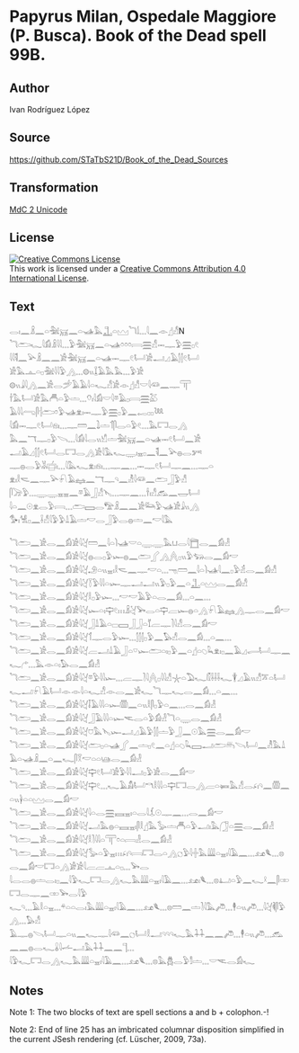 # Papyrus Milan, Ospedale Maggiore (P. Busca). Book of the Dead spell 99B.

## Author 

Ivan Rodríguez López

## Source 

https://github.com/STaTbS21D/Book_of_the_Dead_Sources

## Transformation 

[MdC 2 Unicode](https://statbs21d.github.io/mdc2unicode.html)

## License 

<a rel="license" href="http://creativecommons.org/licenses/by/4.0/"><img alt="Creative Commons License" style="border-width:0" src="https://i.creativecommons.org/l/by/4.0/88x31.png" /></a><br />This work is licensed under a <a rel="license" href="http://creativecommons.org/licenses/by/4.0/">Creative Commons Attribution 4.0 International License</a>.

## Text 

<hiero><rubrum>𓂋𓏤𓈖𓏎𓈖𓏏𓅖𓄚𓈖𓏏𓊛𓅓𓊻𓏏𓈉𓆓𓌃𓈓𓇋𓈖</rubrum>𓁹𓊨𓀭N<br>
<rubrum>𓆓𓂧𓆑</rubrum>𓇋𓀁𓏎𓇋𓇋𓈓𓅱𓅖𓄚𓈖𓏏𓊛𓏌𓏌𓏌𓇯𓈗𓀭𓋭𓊃𓅱𓈗𓊪𓏲<br>
𓇋𓇋𓌟𓈖𓅪𓏎𓈖𓈖𓀀𓅖𓄚𓈖𓏏𓊛𓋭𓊃𓏲𓂡𓀀𓂝𓈎𓄿𓂭𓂭𓏲𓂡<br>
𓀀𓅓𓊵𓏏𓊪𓅖𓇋𓇋𓅱𓂻𓈓𓊗𓏭𓆼𓄿𓅓𓅓𓈓𓅱𓀀<br>
𓊗𓏭𓇍𓇋𓂻𓈖𓀀𓂋𓌵𓄿𓄿𓇋𓏏𓆑𓀭𓀀𓁹𓊨𓀭𓎟𓇋𓆛𓈖𓊃𓋳<br>
𓌂𓅓𓂡𓀀𓅓𓄫𓏏𓅱𓏝𓈓𓄣𓏤𓇋𓀁𓎟𓇋𓎼𓄿𓊪𓇯𓈗𓅷<br>
𓄿𓇋𓇋𓂺𓋴𓐪𓂧𓏌𓅱𓊛𓁷𓏤𓋭𓊃𓅱𓈗𓊪𓅱𓈖<rubrum>𓉻𓊪𓊪𓆙</rubrum><br>
𓇋𓀁𓋭𓊃𓏲𓂡𓁶𓏤𓈓𓊃𓏠𓈖𓍖𓏝𓄊𓋴𓂋𓏏𓅱𓏲𓈓𓅓𓉐𓂋𓂻<br>
𓅓𓈖𓄓𓊃𓊪𓅱𓌪𓈓𓇋𓀁𓇋𓂋𓏭𓀹𓏝𓅖𓄚𓈖𓏏𓊛𓋭𓏲𓂡𓈖𓀀<br>
𓂝𓄿𓈎𓂭𓂭𓏲𓂡𓂋𓉐𓂋𓂻𓀀𓇋𓅓𓆑𓇾𓏤𓈇𓊪𓈖𓌟𓈖𓅪𓐍𓂋𓀒<br>
𓊃𓐍𓂋𓅱𓀡𓐠𓏤𓈓𓇋𓅓𓆑𓁷𓏤𓁶𓏤𓈓𓊃𓈖𓈓𓋭𓊃𓏲𓂡𓊃𓈖𓈓𓊃𓏏<br>
𓁷𓏤𓎛𓌼𓈖𓊃𓅪𓍯𓄿𓈐𓈖𓄓𓊃𓄹𓈖𓁚𓇋𓆛𓈖𓂧𓃀𓅱𓀭<br>
𓋴𓌬𓅱𓈓𓇾𓇾𓈇𓈇𓈖𓎼𓄿𓃀𓀭𓊦𓈓𓊃𓈖𓈓𓌂𓏤𓀭𓃹𓈖𓉿𓂡<br>
𓇋𓏏𓈖𓇳𓁷𓂋𓅱𓇯𓈓𓂧𓈙𓂋𓅟𓏎𓈖𓈖𓀀𓃛𓅱𓊛𓀀𓇍𓏭𓂻<br>
𓅜𓏤𓀽𓊪𓈖𓌢𓀭𓇋𓅱𓅱𓍒𓄿𓏝𓎢𓂋𓃀𓅱𓂋𓐍𓏝𓈖𓎢𓇋𓅓<br>
<br>
<rubrum>𓆓𓂧𓈖𓀀𓂋𓈖𓀁𓀀𓇋𓋔𓏠𓈖𓇋𓏏𓌙𓊛</rubrum>𓎟𓏏𓇾𓇾𓅓𓂓𓂋𓇋𓉬𓂋𓈖𓀁𓁐<br>
<rubrum>𓆓𓂧𓈖𓀀𓂋𓈖𓀁𓀀𓇋𓋔𓐍𓂋𓊪𓅱𓆱</rubrum>𓐍𓈖𓂧𓂾𓂻𓐑𓊪𓏭𓅱𓃓𓂋𓈖𓀁𓎢<br>
<rubrum>𓆓𓂧𓈖𓀀𓂋𓈖𓀁𓀀𓇋𓋔𓄂𓏏𓏭𓈇𓏤</rubrum>𓎛𓌼𓈖𓊃𓎢𓏏𓈓𓁸𓏠𓈖𓇋𓏏𓌙𓊛𓇋𓈖𓊪𓅱𓁢𓂋𓈖𓀁𓀭<br>
<rubrum>𓆓𓂧𓈖𓀀𓂋𓈖𓀁𓀀𓇋𓋔𓇅𓅱𓇋𓇋𓏏𓆱</rubrum>𓊃𓂝𓂝𓏭𓅱𓊪𓅱𓈖𓏏𓊻𓏏𓈉𓂋𓈖𓀁𓀭<br>
<rubrum>𓆓𓂧𓈖𓀀𓂋𓈖𓀁𓀀𓇋𓋔𓎛𓊪𓅱𓆱𓈓</rubrum>𓎢𓎢𓄿𓅱𓏏𓂋𓈖𓀁𓈓𓏏𓈖𓈓<br>
<rubrum>𓆓𓂧𓈖𓀀𓂋𓈖𓀁𓀀𓇋𓋔𓆱𓏏𓏤𓊡𓏲𓏥</rubrum>𓏎𓋔𓅨𓂋𓏏𓊡𓐝𓆱𓐍𓏏𓂻𓍯𓄿𓈐𓂻𓊃𓂋𓈖𓀁𓎢<br>
<rubrum>𓆓𓂧𓈖𓀀𓂋𓈖𓀁𓀀𓇋𓋔𓃀𓍒𓄿𓏏𓊌</rubrum>𓈙𓃀𓃀𓏏𓄈𓐝𓊃𓍘𓇋𓀭𓂋𓈖𓀁𓎢<br>
<rubrum>𓆓𓂧𓈖𓀀𓂋𓈖𓀁𓀀𓇋𓋔𓄊𓊃𓂋𓅱𓆱𓈓</rubrum>𓂭𓂭𓂭𓊪𓅱𓈖𓅃𓀭𓂋𓈖𓀁𓈓𓏏𓈖𓈓<br>
<rubrum>𓆓𓂧𓈖𓀀𓂋𓈖𓀁𓀀𓇋𓋔𓐝𓂝𓍒𓄿𓃀𓏏𓎺𓆱</rubrum>𓂧𓏏𓏤𓊪𓅱𓈖𓏏𓊨𓏏𓆇𓆗𓁷𓏤𓊪𓈖𓄿𓈎𓂷𓂡𓊃𓈖𓆑𓂐𓈓𓅓𓁹𓏏𓏤𓅃𓂋𓈖𓀁𓁐<br>
<rubrum>𓆓𓂧𓈖𓀀𓂋𓈖𓀁𓀀𓇋𓋔𓎼𓅱𓇋𓇋𓆱𓈓</rubrum>𓐝𓊃𓍘𓇋𓐑𓊪𓇋𓇋𓀭𓇼𓏏𓅐𓆑𓏁𓌢𓌢𓌢𓆑𓇉𓈎𓄿𓏭𓀭𓎁𓏏𓂡𓆑𓂝𓍯𓄿𓂡𓁹𓁹𓇋𓏏𓆑𓀭𓁹𓂋𓈖𓀀𓆑𓆓𓊃𓆑𓂋𓈖𓀁𓈓𓏏𓈖𓈓<br>
<rubrum>𓆓𓂧𓈖𓀀𓂋𓈖𓀁𓀀𓇋𓋔𓄥𓄿𓇋𓇋𓏏𓆱</rubrum>𓏃𓈖𓏏𓏭𓎛𓋴𓊪𓅱𓏏𓈖𓈓𓂋𓈖𓀁𓁐<br>
<rubrum>𓆓𓂧𓈖𓀀𓂋𓈖𓀁𓀀𓇋𓋔𓃀𓄿𓇋𓇋𓏏𓆱</rubrum>𓌻𓂋𓏏𓅱𓀁𓁐𓆓𓏏𓇾𓂋𓈖𓀁𓁐<br>
<rubrum>𓆓𓂧𓈖𓀀𓂋𓈖𓀁𓀀𓇋𓋔𓈞𓅓𓊦𓆱</rubrum>𓂝𓈎𓄿𓅱𓂭𓂭𓏝𓅱𓃀𓈖𓇳𓅓𓈗𓂋𓈖𓀁𓎢<br>
<rubrum>𓆓𓂧𓈖𓀀𓂋𓈖𓀁𓀀𓇋𓋔𓂧𓊪𓏏𓊛</rubrum>𓂾𓈖𓏝𓊪𓏲𓈖𓏏𓊨𓏏𓆇𓆗𓈙𓂝𓂧𓄦𓌪𓂡𓈖𓁚𓅓𓍒𓄿𓏏𓊛𓏎𓈖𓏏𓈖𓆑𓋴𓎝𓎢𓏏𓏏𓊞𓂋𓈖𓀁𓁐<br>
<rubrum>𓆓𓂧𓈖𓀀𓂋𓈖𓀁𓀀𓇋𓋔𓊡𓏲𓂡𓀀</rubrum>𓅱𓇋𓇋𓂝𓊪𓅱𓀀𓂋𓈖𓀁𓎢<br>
<rubrum>𓆓𓂧𓈖𓀀𓂋𓈖𓀁𓀀𓇋𓋔𓊡𓏲𓈓</rubrum>𓆑𓄿𓀋𓂡𓎔𓎛𓇋𓇋𓏏𓊡𓉐𓂋𓂻𓐝𓏏𓍃𓅓𓀭𓂋𓂊𓏤𓄹𓈖𓏃𓈖𓏏𓏭𓋀𓏏𓏏𓈉𓂋𓈖𓀁𓎢<br>
<rubrum>𓆓𓂧𓈖𓀀𓂋𓈖𓀁𓀀𓇋𓋔𓇋𓏏𓂋𓈗𓈘𓈇𓏤</rubrum>𓏏𓂋𓇋𓆵𓇳𓊃𓈖𓈓𓂋𓈖𓀁𓎢<br>
<rubrum>𓆓𓂧𓈖𓀀𓂋𓈖𓀁𓀀𓇋𓋔𓂝𓅓𓐍𓏏𓈘𓈇𓏤</rubrum>𓋴𓎛𓊨𓅓𓅭𓏝𓄫𓏏𓅱𓂝𓏤𓅓𓃂𓏏𓈗𓂋𓈖𓀁𓁐<br>
<rubrum>𓆓𓂧𓈖𓀀𓂋𓈖𓀁𓀀𓇋𓋔𓎛𓍘𓇋𓇋𓏏𓋳</rubrum>𓏌𓏏𓇯𓁐𓂋𓈖𓀁𓁐<br>
<rubrum>𓆓𓂧𓈖𓀀𓂋𓈖𓀁𓀀𓇋𓋔𓅭𓏏𓅱𓈇𓏥</rubrum>𓂊𓏤𓄹𓇯𓉐𓂋𓏏𓂻𓐎𓅱𓇋𓏶𓅓𓇏𓏏𓈇𓏤𓇋𓄿𓈖𓈓𓃭𓆰𓈓𓊖𓂋𓈖𓀁𓎢𓉐𓏏𓂻𓀂𓀀𓇋𓐝𓐝𓊵𓏏𓊪𓈓𓅨𓂋<br>
<rubrum>𓇋𓂋𓂋𓐍𓏝𓂋𓏤𓊪𓈖𓇋𓅱𓆑𓉐𓂋𓂻𓆑𓅓𓇏𓏏𓈇𓏤𓇋𓄿𓈖𓈓𓃭𓏤𓆰𓈓𓊖𓂞𓏏𓅱𓈖𓆑𓍲𓈖𓋴𓏒𓉐𓂋𓊃𓈖𓏒𓅨𓂋𓇋𓅱</rubrum><br>
<rubrum>𓆑𓄹𓈓𓄿𓎛𓏏𓈇𓈓𓍬𓏏𓏏𓂋𓏤𓅓𓇏𓏏𓈇𓏤𓇋𓄿𓈖𓈓𓃭𓆰𓈓𓊖𓏠𓈖𓏝𓍘𓇋𓅓𓌾𓈓𓇣𓏏𓏭𓌾𓈓𓇋𓋔𓌞𓋴𓅱𓂻𓈓𓅃𓀭</rubrum><br>
<rubrum>𓄿𓊃𓐍𓌪𓂡𓊃𓏏𓏭𓈖𓆑𓊃𓇋𓆛𓈖𓐎𓂡𓎛𓂝𓄹𓄹𓄹𓆑𓅓𓇑𓇑𓈖𓈖𓌾𓈓𓇣𓏏𓏭𓌾𓈓𓃹𓈖𓈖𓐍𓂋𓆑𓏇𓇋𓌡𓂝𓅓𓇑𓇑𓈖𓈖𓊹𓈓</rubrum><br>
<rubrum>𓇋𓅱𓆑𓉐𓂋𓂻𓆑𓅓𓇏𓏏𓈇𓏤𓇋𓄿𓈖𓈓𓃭𓆰𓈓𓊖𓅓𓆣𓂋𓅱𓀾𓏝𓈓𓎟𓌻𓂋𓀁𓆑</rubrum><br></hiero>

## Notes 

Note 1: The two blocks of text  are spell sections a and b \+ colophon.-!

Note 2: End of line 25 has an imbricated columnar disposition simplified in the current JSesh rendering (cf. Lüscher, 2009, 73a).